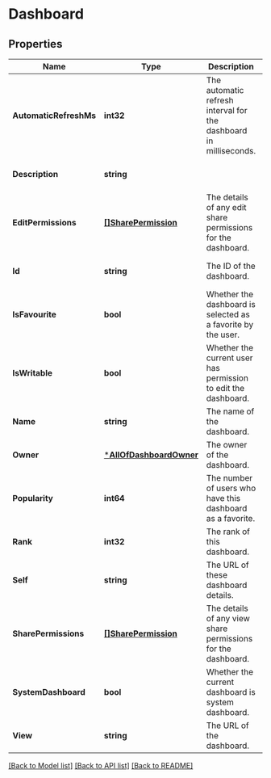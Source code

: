 # Dashboard

## Properties
Name | Type | Description | Notes
------------ | ------------- | ------------- | -------------
**AutomaticRefreshMs** | **int32** | The automatic refresh interval for the dashboard in milliseconds. | [optional] [default to null]
**Description** | **string** |  | [optional] [default to null]
**EditPermissions** | [**[]SharePermission**](SharePermission.md) | The details of any edit share permissions for the dashboard. | [optional] [default to null]
**Id** | **string** | The ID of the dashboard. | [optional] [default to null]
**IsFavourite** | **bool** | Whether the dashboard is selected as a favorite by the user. | [optional] [default to null]
**IsWritable** | **bool** | Whether the current user has permission to edit the dashboard. | [optional] [default to null]
**Name** | **string** | The name of the dashboard. | [optional] [default to null]
**Owner** | [***AllOfDashboardOwner**](AllOfDashboardOwner.md) | The owner of the dashboard. | [optional] [default to null]
**Popularity** | **int64** | The number of users who have this dashboard as a favorite. | [optional] [default to null]
**Rank** | **int32** | The rank of this dashboard. | [optional] [default to null]
**Self** | **string** | The URL of these dashboard details. | [optional] [default to null]
**SharePermissions** | [**[]SharePermission**](SharePermission.md) | The details of any view share permissions for the dashboard. | [optional] [default to null]
**SystemDashboard** | **bool** | Whether the current dashboard is system dashboard. | [optional] [default to null]
**View** | **string** | The URL of the dashboard. | [optional] [default to null]

[[Back to Model list]](../README.md#documentation-for-models) [[Back to API list]](../README.md#documentation-for-api-endpoints) [[Back to README]](../README.md)

